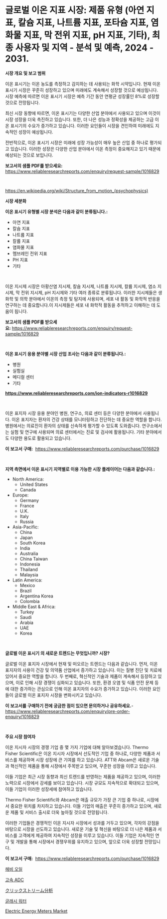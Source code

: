 <p><h1>글로벌 이온 지표 시장: 제품 유형 (아연 지표, 칼슘 지표, 나트륨 지표, 포타슘 지표, 염화물 지표, 막 전위 지표, pH 지표, 기타), 최종 사용자 및 지역 - 분석 및 예측, 2024 - 2031.</h1></p><p><strong>시장 개요 및 보고 범위</strong></p>
<p><p>이온 표시기는 이온 농도를 측정하고 감지하는 데 사용되는 화학 시약입니다. 현재 이온 표시기 시장은 꾸준히 성장하고 있으며 미래에도 계속해서 성장할 것으로 예상됩니다. 시장 예측에 따르면 이온 표시기 시장은 예측 기간 동안 연평균 성장률인 8%로 성장할 것으로 전망됩니다. </p><p>최신 시장 동향에 따르면, 이온 표시기는 다양한 산업 분야에서 사용되고 있으며 이것이 시장 성장을 더욱 촉진하고 있습니다. 또한, 더 나은 성능과 정확성을 제공하는 고급 이온 표시기의 수요가 증가하고 있습니다. 이러한 요인들이 시장을 견인하여 미래에도 지속적인 성장이 예상됩니다.</p><p>전반적으로, 이온 표시기 시장은 미래에 성장 가능성이 매우 높은 산업 중 하나로 평가되고 있습니다. 이러한 성장은 다양한 산업 분야에서 이온 측정이 중요해지고 있기 때문에 예상되는 것으로 보입니다.</p></p>
<p><strong>보고서의 샘플 PDF를 받으세요:</strong> <a href="https://www.reliableresearchreports.com/enquiry/request-sample/1016829">https://www.reliableresearchreports.com/enquiry/request-sample/1016829</a></p>
<p>&nbsp;</p>
<p><a href="https://en.wikipedia.org/wiki/Structure_from_motion_(psychophysics)">https://en.wikipedia.org/wiki/Structure_from_motion_(psychophysics)</a></p>
<p><strong>시장 세분화</strong></p>
<p><strong>이온 표시기 유형별 시장 분석은 다음과 같이 분류됩니다.:</strong></p>
<p><ul><li>아연 지표</li><li>칼슘 지표</li><li>나트륨 지표</li><li>칼륨 지표</li><li>염화물 지표</li><li>멤브레인 전위 지표</li><li>PH 지표</li><li>기타</li></ul></p>
<p>&nbsp;</p>
<p><p>이온 지시제 시장은 아황산염 지시제, 칼슘 지시제, 나트륨 지시제, 칼륨 지시제, 염소 지시제, 막 전위 지시제, pH 지시제와 기타 여러 종류로 분류됩니다. 이러한 지시제들은 생화학 및 의학 분야에서 이온의 측정 및 탐지에 사용되며, 세포 내 활동 및 화학적 반응을 연구하는 데 중요합니다.이 지시제들은 세포 내 화학적 활동을 추적하고 이해하는 데 도움이 됩니다.</p></p>
<p><strong>보고서의 샘플 PDF를 받으세요:</strong>&nbsp;<a href="https://www.reliableresearchreports.com/enquiry/request-sample/1016829">https://www.reliableresearchreports.com/enquiry/request-sample/1016829</a></p>
<p>&nbsp;</p>
<p><strong> 이온 표시기 응용 분야별 시장 산업 조사는 다음과 같이 분류됩니다.:</strong></p>
<p><ul><li>병원</li><li>실험실</li><li>메디컬 센터</li><li>기타</li></ul></p>
<p><strong><a href="https://www.reliableresearchreports.com/ion-indicators-r1016829">https://www.reliableresearchreports.com/ion-indicators-r1016829</a></strong></p>
<p>&nbsp;</p>
<p><p>이온 표지자 시장 응용 분야인 병원, 연구소, 의료 센터 등은 다양한 분야에서 사용됩니다. 이온 표지자는 환자의 건강 상태를 모니터링하고 진단하는 데 중요한 역할을 합니다. 병원에서는 의료진이 환자의 상태를 신속하게 평가할 수 있도록 도와줍니다. 연구소에서는 실험 및 연구에 사용되며 의료 센터에서는 진료 및 검사에 활용됩니다. 기타 분야에서도 다양한 용도로 활용되고 있습니다.</p></p>
<p><strong>이 보고서 구매:</strong>&nbsp; <a href="https://www.reliableresearchreports.com/purchase/1016829">https://www.reliableresearchreports.com/purchase/1016829</a></p>
<p>&nbsp;</p>
<p><strong>지역 측면에서 이온 표시기 지역별로 이용 가능한 시장 플레이어는 다음과 같습니다.:</strong></p>
<p><ul>
    <li>
        North America:
        <ul>
            <li>United States</li>
            <li>Canada</li>
        </ul>
    </li>
    <li>
        Europe:
        <ul>
            <li>Germany</li>
            <li>France</li>
            <li>U.K.</li>
            <li>Italy</li>
            <li>Russia</li>
        </ul>
    </li>
    <li>
        Asia-Pacific:
        <ul>
            <li>China</li>
            <li>Japan</li>
            <li>South Korea</li>
            <li>India</li>
            <li>Australia</li>
            <li>China Taiwan</li>
            <li>Indonesia</li>
            <li>Thailand</li>
            <li>Malaysia</li>
        </ul>
    </li>
    <li>
        Latin America:
        <ul>
            <li>Mexico</li>
            <li>Brazil</li>
            <li>Argentina Korea</li>
            <li>Colombia</li>
        </ul>
    </li>
    <li>
        Middle East & Africa:
        <ul>
            <li>Turkey</li>
            <li>Saudi</li>
            <li>Arabia</li>
            <li>UAE</li>
            <li>Korea</li>
        </ul>
    </li>
    </ul></p>
<p>&nbsp;</p>
<p><strong>글로벌 이온 표시기 의 새로운 트렌드는 무엇입니까? 시장?</strong></p>
<p><p>글로벌 이온 표지자 시장에서 현재 및 떠오르는 트렌드는 다음과 같습니다. 먼저, 이온 표지자의 사용이 건강 및 의약품 산업에서 증가하고 있습니다. 이는 질병 진단 및 치료에 있어서 중요한 역할을 합니다. 두 번째로, 혁신적인 기술과 제품이 계속해서 등장하고 있으며, 이로 인해 시장 경쟁이 심화되고 있습니다. 또한, 환경 오염 및 식품 안전 문제 등에 대한 증가하는 관심으로 인해 이온 표지자의 수요가 증가하고 있습니다. 이러한 요인들이 글로벌 이온 표지자 시장을 변화시키고 있습니다.</p></p>
<p><strong>이 보고서를 구매하기 전에 궁금한 점이 있으면 문의하거나 공유하세요.</strong>- <a href="https://www.reliableresearchreports.com/enquiry/pre-order-enquiry/1016829">https://www.reliableresearchreports.com/enquiry/pre-order-enquiry/1016829</a></p>
<p>&nbsp;</p>
<p><strong>주요 시장 참여자</strong></p>
<p><p>이온 지시자 시장의 경쟁 기업 중 몇 가지 기업에 대해 알아보겠습니다. Thermo Fisher Scientific은 이온 지시자 시장에서 선도적인 기업 중 하나로, 다양한 제품과 서비스를 제공하며 시장 성장에 큰 기여를 하고 있습니다. ATT와 Abcam은 새로운 기술과 혁신적인 제품을 통해 시장에서 주목받고 있으며, 꾸준한 성장을 이루고 있습니다. </p><p>이들 기업은 최근 시장 동향과 최신 트렌드를 반영하는 제품을 제공하고 있으며, 이러한 노력으로 시장에서 강세를 보이고 있습니다. 시장 규모도 지속적으로 확대되고 있으며, 이들 기업이 이러한 성장세에 참여하고 있습니다. </p><p>Thermo Fisher Scientific와 Abcam은 매출 규모가 가장 큰 기업 중 하나로, 시장에서 중요한 위치를 차지하고 있습니다. 이들 기업의 매출은 꾸준히 증가하고 있으며, 새로운 제품 및 서비스 출시로 더욱 높아질 것으로 전망됩니다. </p><p>이러한 기업들은 경쟁적인 이온 지시자 시장에서 성과를 거두고 있으며, 각자의 강점을 바탕으로 시장을 선도하고 있습니다. 새로운 기술 및 혁신을 바탕으로 더 나은 제품과 서비스를 고객에게 제공하여 지속적인 성장을 이루고 있습니다. 이들 기업은 지속적인 연구 및 개발을 통해 시장에서 경쟁우위를 유지하고 있으며, 앞으로 더욱 성장할 전망입니다.</p></p>
<p><strong>이 보고서 구매:</strong>&nbsp;&nbsp;<a href="https://www.reliableresearchreports.com/purchase/1016829">https://www.reliableresearchreports.com/purchase/1016829</a></p>
<p><p><a href="https://github.com/rcabello548/Market-Research-Report-List-3/blob/main/754753162005.md">헤비 오일</a></p><p><a href="https://medium.com/@conradkirrlin76575/%EA%B8%80%EB%A1%9C%EB%B2%8C-%EA%B3%A0%EC%86%8D-adc-%EC%8B%9C%EC%9E%A5-%EA%B7%9C%EB%AA%A8%EB%8A%94-%EC%82%B0%EC%97%85-%EC%A0%84%EB%A7%9D%EC%97%90-%EB%94%B0%EB%A5%B4%EB%A9%B4-2024%EB%85%84%EB%B6%80%ED%84%B0-2031%EB%85%84%EA%B9%8C%EC%A7%80-%EC%97%B0%ED%8F%89%EA%B7%A0-%EC%84%B1%EC%9E%A5%EB%A5%A0-cagr-%EC%9D%B4-4-7-%EB%A5%BC-%EA%B2%BD%ED%97%98%ED%95%A0-%EA%B2%83%EC%9C%BC%EB%A1%9C-%EC%98%88%EC%83%81%EB%90%A9%EB%8B%88%EB%8B%A4-f96f03916d48">고속 ADC</a></p><p><a href="https://github.com/zjkmgcs938405/Market-Research-Report-List-3/blob/main/990188048417.md">クリックストリーム分析</a></p><p><a href="https://github.com/KellyLyncyh543964/Market-Research-Report-List-3/blob/main/992651262003.md">글래시 워터</a></p><p><a href="https://issuu.com/reportprime-2/docs/electric-energy-meters-market-size-2030.pptx">Electric Energy Meters Market</a></p></p>